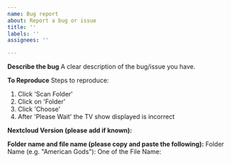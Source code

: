 ```yaml
---
name: Bug report
about: Report a bug or issue
title: ''
labels: ''
assignees: ''

---
```


**Describe the bug**
A clear description of the bug/issue you have.

**To Reproduce**
Steps to reproduce:
1. Click 'Scan Folder'
2. Click on 'Folder'
3. Click 'Choose'
4. After 'Please Wait' the TV show displayed is incorrect

**Nextcloud Version (please add if known):**

**Folder name and file name (please copy and paste the following):**
Folder Name (e.g. "American Gods"):
One of the File Name:
